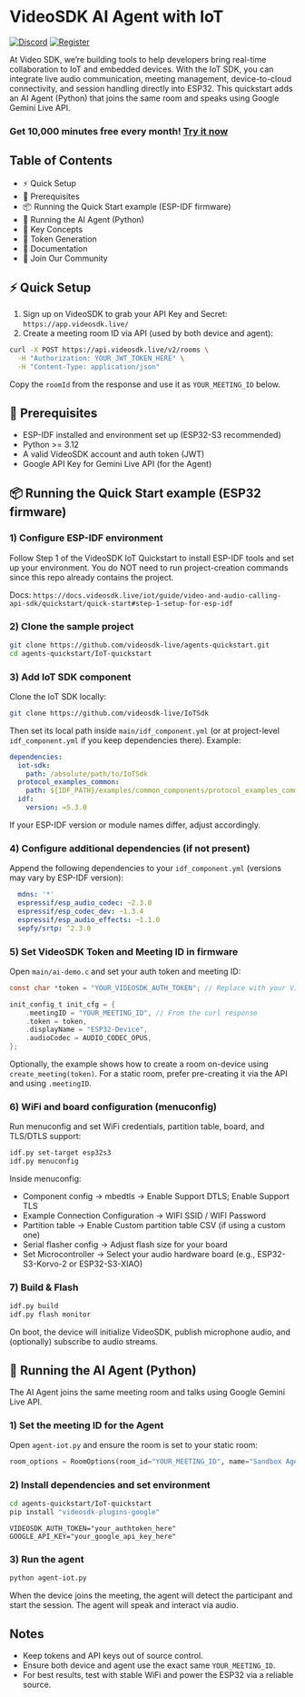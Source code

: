 # VideoSDK AI Agent with IoT

<!-- [![Documentation](https://img.shields.io/badge/Read-Documentation-blue)](https://docs.videosdk.live/iot/guide/video-and-audio-calling-api-sdk/concept-and-architecture) -->
[![Discord](https://img.shields.io/discord/876774498798551130?label=Join%20on%20Discord)](https://discord.gg/Gpmj6eCq5u)
[![Register](https://img.shields.io/badge/Contact-Know%20More-blue)](https://app.videosdk.live/signup)

At Video SDK, we’re building tools to help developers bring real-time collaboration to IoT and embedded devices. With the IoT SDK, you can integrate live audio communication, meeting management, device-to-cloud connectivity, and session handling directly into ESP32. This quickstart adds an AI Agent (Python) that joins the same room and speaks using Google Gemini Live API.

### Get 10,000 minutes free every month! [Try it now](https://app.videosdk.live/signup)

## Table of Contents

- ⚡ Quick Setup
- 🔧 Prerequisites
- 📦 Running the Quick Start example (ESP-IDF firmware)
- 🤖 Running the AI Agent (Python)
- 🧠 Key Concepts
- 🔑 Token Generation
- 📖 Documentation
- 💬 Join Our Community

## ⚡ Quick Setup

1. Sign up on VideoSDK to grab your API Key and Secret: `https://app.videosdk.live/`
2. Create a meeting room ID via API (used by both device and agent):
```bash
curl -X POST https://api.videosdk.live/v2/rooms \
  -H "Authorization: YOUR_JWT_TOKEN_HERE" \
  -H "Content-Type: application/json"
```
Copy the `roomId` from the response and use it as `YOUR_MEETING_ID` below.

## 🔧 Prerequisites

- ESP-IDF installed and environment set up (ESP32-S3 recommended)
- Python >= 3.12
- A valid VideoSDK account and auth token (JWT)
- Google API Key for Gemini Live API (for the Agent)

## 📦 Running the Quick Start example (ESP32 firmware)

### 1) Configure ESP-IDF environment

Follow Step 1 of the VideoSDK IoT Quickstart to install ESP-IDF tools and set up your environment. You do NOT need to run project-creation commands since this repo already contains the project.

Docs: `https://docs.videosdk.live/iot/guide/video-and-audio-calling-api-sdk/quickstart/quick-start#step-1-setup-for-esp-idf`

### 2) Clone the sample project

```bash
git clone https://github.com/videosdk-live/agents-quickstart.git
cd agents-quickstart/IoT-quickstart
```

### 3) Add IoT SDK component

Clone the IoT SDK locally:
```bash
git clone https://github.com/videosdk-live/IoTSdk
```
Then set its local path inside `main/idf_component.yml` (or at project-level `idf_component.yml` if you keep dependencies there). Example:
```yaml
dependencies:
  iot-sdk:
    path: /absolute/path/to/IoTSdk
  protocol_examples_common:
    path: ${IDF_PATH}/examples/common_components/protocol_examples_common
  idf:
    version: =5.3.0
```

If your ESP-IDF version or module names differ, adjust accordingly.

### 4) Configure additional dependencies (if not present)

Append the following dependencies to your `idf_component.yml` (versions may vary by ESP-IDF version):
```yaml
  mdns: '*'
  espressif/esp_audio_codec: ~2.3.0
  espressif/esp_codec_dev: ~1.3.4
  espressif/esp_audio_effects: ~1.1.0
  sepfy/srtp: ^2.3.0
```

### 5) Set VideoSDK Token and Meeting ID in firmware

Open `main/ai-demo.c` and set your auth token and meeting ID:
```c
const char *token = "YOUR_VIDEOSDK_AUTH_TOKEN"; // Replace with your VideoSDK auth token

init_config_t init_cfg = {
    .meetingID = "YOUR_MEETING_ID", // From the curl response
    .token = token,
    .displayName = "ESP32-Device",
    .audioCodec = AUDIO_CODEC_OPUS,
};
```

Optionally, the example shows how to create a room on-device using `create_meeting(token)`. For a static room, prefer pre-creating it via the API and using `.meetingID`.

### 6) WiFi and board configuration (menuconfig)

Run menuconfig and set WiFi credentials, partition table, board, and TLS/DTLS support:
```bash
idf.py set-target esp32s3
idf.py menuconfig
```
Inside menuconfig:
- Component config → mbedtls → Enable Support DTLS; Enable Support TLS
- Example Connection Configuration → WIFI SSID / WIFI Password
- Partition table → Enable Custom partition table CSV (if using a custom one)
- Serial flasher config → Adjust flash size for your board
- Set Microcontroller → Select your audio hardware board (e.g., ESP32-S3-Korvo-2 or ESP32-S3-XIAO)

### 7) Build & Flash

```bash
idf.py build
idf.py flash monitor
```

On boot, the device will initialize VideoSDK, publish microphone audio, and (optionally) subscribe to audio streams.

## 🤖 Running the AI Agent (Python)

The AI Agent joins the same meeting room and talks using Google Gemini Live API.

### 1) Set the meeting ID for the Agent

Open `agent-iot.py` and ensure the room is set to your static room:
```python
room_options = RoomOptions(room_id="YOUR_MEETING_ID", name="Sandbox Agent", playground=True)
```

### 2) Install dependencies and set environment

```bash
cd agents-quickstart/IoT-quickstart
pip install "videosdk-plugins-google"
```

```.env
VIDEOSDK_AUTH_TOKEN="your_authtoken_here"
GOOGLE_API_KEY="your_google_api_key_here"
```

### 3) Run the agent

```bash
python agent-iot.py
```

When the device joins the meeting, the agent will detect the participant and start the session. The agent will speak and interact via audio.

## Notes

- Keep tokens and API keys out of source control.
- Ensure both device and agent use the exact same `YOUR_MEETING_ID`.
- For best results, test with stable WiFi and power the ESP32 via a reliable source.

